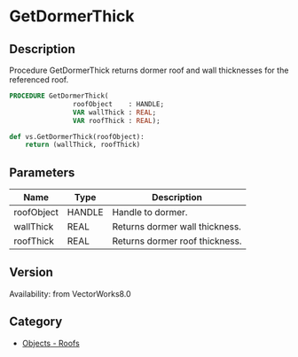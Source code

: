 # GetDormerThick

## Description
Procedure GetDormerThick returns dormer roof and wall thicknesses for the referenced roof.

```pascal
PROCEDURE GetDormerThick(
				roofObject    : HANDLE;
				VAR wallThick : REAL;
				VAR roofThick : REAL);
```

```python
def vs.GetDormerThick(roofObject):
    return (wallThick, roofThick)
```

## Parameters
|Name|Type|Description|
|---|---|---|
|roofObject|HANDLE|Handle to dormer.|
|wallThick|REAL|Returns dormer wall thickness.|
|roofThick|REAL|Returns dormer roof thickness.|

## Version
Availability: from VectorWorks8.0

## Category
* [Objects - Roofs](../Categories/Objects%20-%20Roofs.md)
